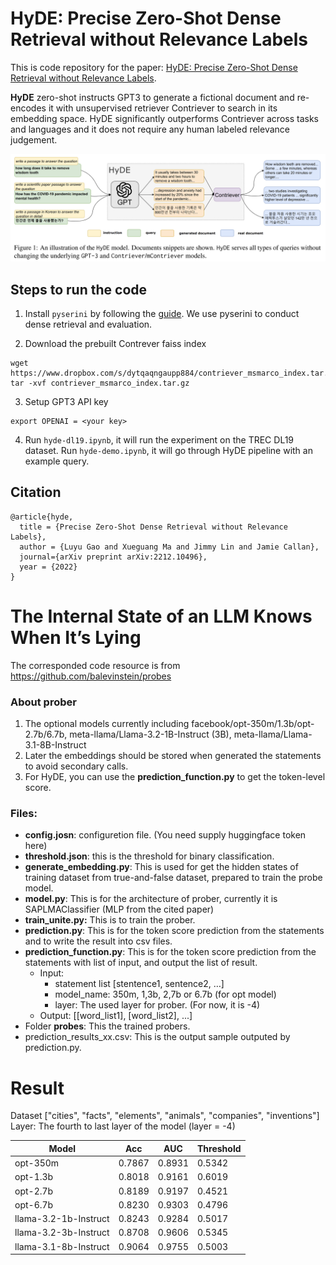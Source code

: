 # HyDE: Precise Zero-Shot Dense Retrieval without Relevance Labels

This is code repository for the paper: [HyDE: Precise Zero-Shot Dense Retrieval without Relevance Labels](https://arxiv.org/abs/2212.10496).

**HyDE** zero-shot instructs GPT3 to generate a fictional document and re-encodes it with unsupervised retriever Contriever to search in its embedding space.
HyDE significantly outperforms Contriever across tasks and languages and it does not require any human labeled relevance judgement.

![approach](approach.png)

## Steps to run the code

1. Install `pyserini` by following the [guide](https://github.com/castorini/pyserini#-installation). We use pyserini to conduct dense retrieval and evaluation.


2. Download the prebuilt Contrever faiss index
```
wget  https://www.dropbox.com/s/dytqaqngaupp884/contriever_msmarco_index.tar.gz
tar -xvf contriever_msmarco_index.tar.gz
```

3. Setup GPT3 API key

```
export OPENAI = <your key>
```

4. Run `hyde-dl19.ipynb`, it will run the experiment on the TREC DL19 dataset. Run `hyde-demo.ipynb`, it will go through HyDE pipeline with an example query.


## Citation

```
@article{hyde,
  title = {Precise Zero-Shot Dense Retrieval without Relevance Labels},
  author = {Luyu Gao and Xueguang Ma and Jimmy Lin and Jamie Callan},
  journal={arXiv preprint arXiv:2212.10496},
  year = {2022}
}
```

# The Internal State of an LLM Knows When It’s Lying
The corresponded code resource is from https://github.com/balevinstein/probes

### About prober

1. The optional models currently including facebook/opt-350m/1.3b/opt-2.7b/6.7b, meta-llama/Llama-3.2-1B-Instruct (3B), meta-llama/Llama-3.1-8B-Instruct
2. Later the embeddings should be stored when generated the statements to avoid secondary calls.
3. For HyDE, you can use the **prediction_function.py** to get the token-level score.


### Files:

- **config.josn**: configuretion file. (You need supply huggingface token here)
- **threshold.json**: this is the threshold for binary classification.
- **generate_embedding.py**: This is used for get the hidden states of training dataset from true-and-false dataset, prepared to train the probe model.
- **model.py**: This is for the architecture of prober, currently it is SAPLMAClassifier (MLP from the cited paper)
- **train_unite.py:** This is to train the prober.
- **prediction.py**: This is for the token score prediction from the statements and to write the result into csv files.
- **prediction_function.py**: This is for the token score prediction from the statements with list of input, and output the list of result.
	- Input: 
		- statement list [stentence1, sentence2, …]
		- model_name: 350m, 1,3b, 2,7b or 6.7b (for opt model)
		- layer: The used layer for prober. (For now, it is -4)
	- Output:  [[word_list1], [word_list2], ...]
- Folder **probes**: This the trained probers.
- prediction_results_xx.csv: This is the output sample outputed by prediction.py.


# Result

Dataset ["cities", "facts", "elements", "animals", "companies", "inventions"]
Layer: The fourth to last layer of the model (layer = -4)

| Model                     | Acc    | AUC    | Threshold |
|---------------------------|--------|--------|-----------|
| opt-350m                  | 0.7867 | 0.8931 | 0.5342    |
| opt-1.3b                  | 0.8018 | 0.9161 | 0.6019    |
| opt-2.7b                  | 0.8189 | 0.9197 | 0.4521    |
| opt-6.7b                  | 0.8230 | 0.9303 | 0.4796    |
| llama-3.2-1b-Instruct     | 0.8243 | 0.9284 | 0.5017    |
| llama-3.2-3b-Instruct     | 0.8708 | 0.9606 | 0.5345    |
| llama-3.1-8b-Instruct     | 0.9064 | 0.9755 | 0.5003    |
